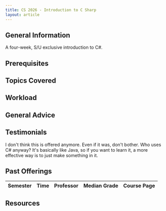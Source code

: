 ```yaml
---
title: CS 2026 - Introduction to C Sharp
layout: article
---
```


## General Information

A four-week, S/U exclusive introduction to C#.

## Prerequisites

## Topics Covered

## Workload

## General Advice

## Testimonials

I don't think this is offered anymore. Even if it was, don't bother. Who uses C# anyway? It's basically like Java, so if you want to learn it, a more effective way is to just make something in it.

## Past Offerings

| Semester | Time | Professor | Median Grade | Course Page |
| --- | --- | --- | --- | --- |

## Resources
